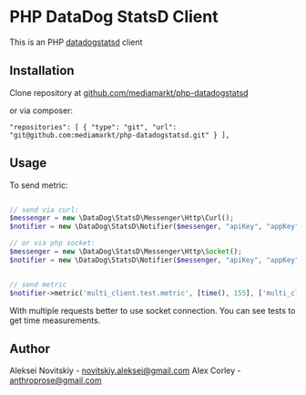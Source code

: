 # PHP DataDog StatsD Client

This is an PHP [datadogstatsd](http://www.datadoghq.com/) client


## Installation

Clone repository at [github.com/mediamarkt/php-datadogstatsd](https://github.com/mediamarkt/php-datadogstatsd)

or via composer:

`
"repositories": [
        {
            "type": "git",
            "url":  "git@github.com:mediamarkt/php-datadogstatsd.git"
        }
    ],
`
## Usage

To send metric:

``` php

// send via curl:
$messenger = new \DataDog\StatsD\Messenger\Http\Curl();
$notifier = new \DataDog\StatsD\Notifier($messenger, "apiKey", "appKey");

// or via php socket:
$messenger = new \DataDog\StatsD\Messenger\Http\Socket();
$notifier = new \DataDog\StatsD\Notifier($messenger, "apiKey", "appKey");


// send metric
$notifier->metric('multi_client.test.metric', [time(), 155], ['multi_client:test']);
```

With multiple requests better to use socket connection. You can see tests to get time measurements.

## Author

Aleksei Novitskiy - novitskiy.aleksei@gmail.com
Alex Corley - anthroprose@gmail.com